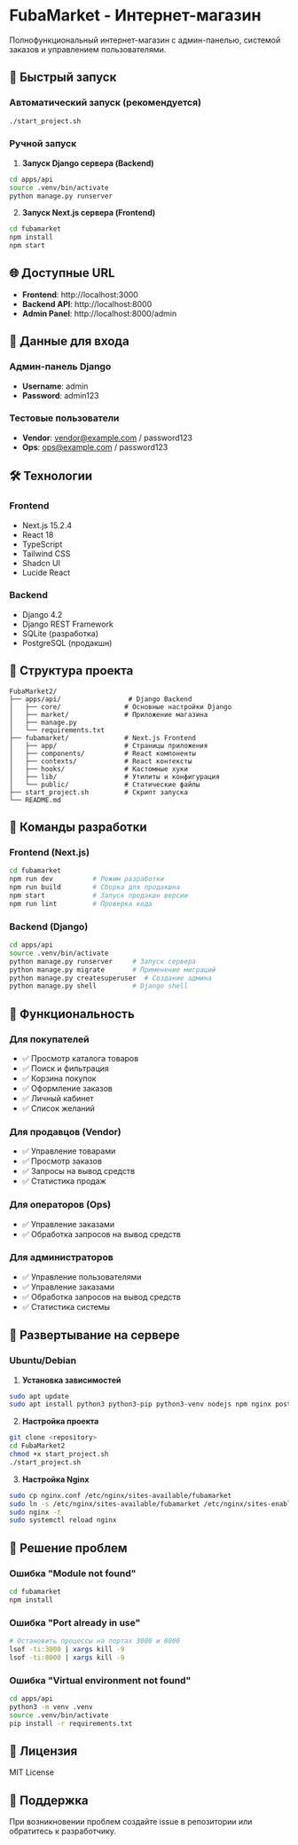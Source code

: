 # FubaMarket - Интернет-магазин

Полнофункциональный интернет-магазин с админ-панелью, системой заказов и управлением пользователями.

## 🚀 Быстрый запуск

### Автоматический запуск (рекомендуется)

```bash
./start_project.sh
```

### Ручной запуск

1. **Запуск Django сервера (Backend)**
```bash
cd apps/api
source .venv/bin/activate
python manage.py runserver
```

2. **Запуск Next.js сервера (Frontend)**
```bash
cd fubamarket
npm install
npm start
```

## 🌐 Доступные URL

- **Frontend**: http://localhost:3000
- **Backend API**: http://localhost:8000
- **Admin Panel**: http://localhost:8000/admin

## 👤 Данные для входа

### Админ-панель Django
- **Username**: admin
- **Password**: admin123

### Тестовые пользователи
- **Vendor**: vendor@example.com / password123
- **Ops**: ops@example.com / password123

## 🛠 Технологии

### Frontend
- Next.js 15.2.4
- React 18
- TypeScript
- Tailwind CSS
- Shadcn UI
- Lucide React

### Backend
- Django 4.2
- Django REST Framework
- SQLite (разработка)
- PostgreSQL (продакшн)

## 📁 Структура проекта

```
FubaMarket2/
├── apps/api/                 # Django Backend
│   ├── core/                # Основные настройки Django
│   ├── market/              # Приложение магазина
│   ├── manage.py
│   └── requirements.txt
├── fubamarket/              # Next.js Frontend
│   ├── app/                 # Страницы приложения
│   ├── components/          # React компоненты
│   ├── contexts/            # React контексты
│   ├── hooks/               # Кастомные хуки
│   ├── lib/                 # Утилиты и конфигурация
│   └── public/              # Статические файлы
├── start_project.sh         # Скрипт запуска
└── README.md
```

## 🔧 Команды разработки

### Frontend (Next.js)
```bash
cd fubamarket
npm run dev          # Режим разработки
npm run build        # Сборка для продакшна
npm start            # Запуск продакшн версии
npm run lint         # Проверка кода
```

### Backend (Django)
```bash
cd apps/api
source .venv/bin/activate
python manage.py runserver     # Запуск сервера
python manage.py migrate       # Применение миграций
python manage.py createsuperuser  # Создание админа
python manage.py shell         # Django shell
```

## 🎯 Функциональность

### Для покупателей
- ✅ Просмотр каталога товаров
- ✅ Поиск и фильтрация
- ✅ Корзина покупок
- ✅ Оформление заказов
- ✅ Личный кабинет
- ✅ Список желаний

### Для продавцов (Vendor)
- ✅ Управление товарами
- ✅ Просмотр заказов
- ✅ Запросы на вывод средств
- ✅ Статистика продаж

### Для операторов (Ops)
- ✅ Управление заказами
- ✅ Обработка запросов на вывод средств

### Для администраторов
- ✅ Управление пользователями
- ✅ Управление заказами
- ✅ Обработка запросов на вывод средств
- ✅ Статистика системы

## 🚀 Развертывание на сервере

### Ubuntu/Debian

1. **Установка зависимостей**
```bash
sudo apt update
sudo apt install python3 python3-pip python3-venv nodejs npm nginx postgresql
```

2. **Настройка проекта**
```bash
git clone <repository>
cd FubaMarket2
chmod +x start_project.sh
./start_project.sh
```

3. **Настройка Nginx**
```bash
sudo cp nginx.conf /etc/nginx/sites-available/fubamarket
sudo ln -s /etc/nginx/sites-available/fubamarket /etc/nginx/sites-enabled/
sudo nginx -t
sudo systemctl reload nginx
```

## 🐛 Решение проблем

### Ошибка "Module not found"
```bash
cd fubamarket
npm install
```

### Ошибка "Port already in use"
```bash
# Остановить процессы на портах 3000 и 8000
lsof -ti:3000 | xargs kill -9
lsof -ti:8000 | xargs kill -9
```

### Ошибка "Virtual environment not found"
```bash
cd apps/api
python3 -m venv .venv
source .venv/bin/activate
pip install -r requirements.txt
```

## 📝 Лицензия

MIT License

## 👥 Поддержка

При возникновении проблем создайте issue в репозитории или обратитесь к разработчику.
